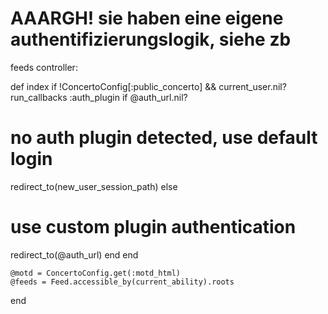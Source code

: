 

# AAARGH! sie haben eine eigene authentifizierungslogik, siehe zb 
feeds controller:

def index
if !ConcertoConfig[:public_concerto] && current_user.nil?
run_callbacks :auth_plugin
if @auth_url.nil?
# no auth plugin detected, use default login
redirect_to(new_user_session_path)
else
# use custom plugin authentication
redirect_to(@auth_url)
end
end

    @motd = ConcertoConfig.get(:motd_html)
    @feeds = Feed.accessible_by(current_ability).roots
end